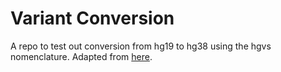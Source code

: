 # Variant Conversion

A repo to test out conversion from hg19 to hg38 using the hgvs nomenclature. Adapted from [here](https://github.com/biocommons/hgvs/issues/711).
